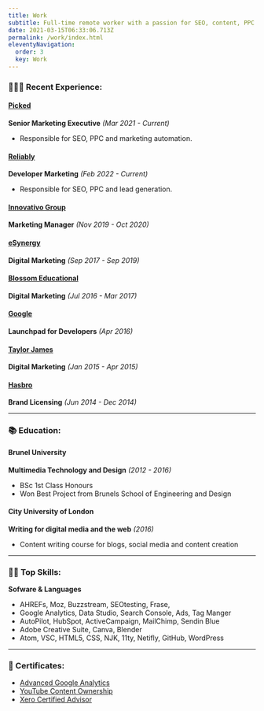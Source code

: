 ```yaml
---
title: Work
subtitle: Full-time remote worker with a passion for SEO, content, PPC and data.
date: 2021-03-15T06:33:06.713Z
permalink: /work/index.html
eleventyNavigation:
  order: 3
  key: Work
---
```

### 👨🏼‍💻 Recent Experience:

#### <a href="https://www.picked.ai">Picked</a>

**Senior Marketing Executive** *(Mar 2021 - Current)*

* Responsible for SEO, PPC and marketing automation.

#### <a href="https://reliably.com">Reliably</a>

**Developer Marketing** *(Feb 2022 - Current)*

* Responsible for SEO, PPC and lead generation.

#### <a href="https://www.linkedin.com/company/innovativo-group/about/ ">Innovativo Group</a> 

**Marketing Manager** *(Nov 2019 - Oct 2020)*

#### <a href="https://esynergy.co.uk">eSynergy</a> 

**Digital Marketing** *(Sep 2017 - Sep 2019)*

#### <a href="https://blossomeducational.com">Blossom Educational</a>  

**Digital Marketing** *(Jul 2016 - Mar 2017)*

#### <a href="https://developers.google.com/community/accelerators">Google</a>

**Launchpad for Developers** *(Apr 2016)*

#### <a href="https://www.taylorjames.com">Taylor James </a>

**Digital Marketing** *(Jan 2015 - Apr 2015)*

#### <a href="https://corporate.hasbro.com/en-us">Hasbro</a> 

**Brand Licensing** *(Jun 2014 - Dec 2014)*

- - -

### 📚 Education:

#### Brunel University

**Multimedia Technology and Design** *(2012 - 2016)*

* BSc 1st Class Honours 
* Won Best Project from Brunels School of Engineering and Design

#### City University of London

**Writing for digital media and the web** *(2016)*

* Content writing course for blogs, social media and content creation

- - -

### 💪🏼 Top Skills:

**Sofware & Languages** 

* AHREFs, Moz, Buzzstream, SEOtesting, Frase,  
* Google Analytics, Data Studio, Search Console, Ads, Tag Manger
* AutoPilot, HubSpot, ActiveCampaign, MailChimp, Sendin Blue
* Adobe Creative Suite, Canva, Blender
* Atom, VSC, HTML5, CSS, NJK, 11ty, Netifly, GitHub, WordPress

- - -

### 🏅 Certificates:

* <a href="/static/img/certificates/Advanced-Google-Analytics.pdf">Advanced Google Analytics</a> 
* <a href="/static/img/certificates/YouTube.pdf">YouTube Content Ownership</a> 
* <a href="/static/img/certificates/Xero-Certified-Advisor.pdf">Xero Certified Advisor</a> 




